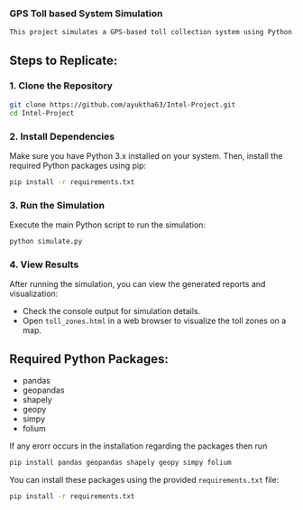 ### GPS Toll based System Simulation

```markdown
This project simulates a GPS-based toll collection system using Python. It includes components such as vehicle movement simulation, toll zone definition, toll calculation, and payment simulation.
```
## Steps to Replicate:

### 1. Clone the Repository
```bash
git clone https://github.com/ayuktha63/Intel-Project.git
cd Intel-Project
```

### 2. Install Dependencies

Make sure you have Python 3.x installed on your system. Then, install the required Python packages using pip:

```bash
pip install -r requirements.txt
```

### 3. Run the Simulation

Execute the main Python script to run the simulation:

```bash
python simulate.py
```

### 4. View Results

After running the simulation, you can view the generated reports and visualization:

- Check the console output for simulation details.
- Open `toll_zones.html` in a web browser to visualize the toll zones on a map.

## Required Python Packages:

- pandas
- geopandas
- shapely
- geopy
- simpy
- folium

  
If any erorr occurs in the installation regarding the packages then run 
```bash
pip install pandas geopandas shapely geopy simpy folium
```

You can install these packages using the provided `requirements.txt` file:

```bash
pip install -r requirements.txt
```

